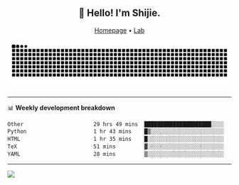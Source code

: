 <h2 align="center">👋 Hello! I'm Shijie.</h2>
<p align="center">
  <a href="https://xu-shi-jie.github.io"> Homepage</a> •
  <a href="https://onodalab.ees.hokudai.ac.jp"> Lab </a>
</p>

![Snake animation](https://github.com/xu-shi-jie/xu-shi-jie/blob/output/github-snake.svg)


-------

📊 **Weekly development breakdown**
<!--START_SECTION:waka-->

```txt
Other                      29 hrs 49 mins  █████████████████████░░░░   84.38 %
Python                     1 hr 43 mins    █▒░░░░░░░░░░░░░░░░░░░░░░░   04.87 %
HTML                       1 hr 35 mins    █░░░░░░░░░░░░░░░░░░░░░░░░   04.50 %
TeX                        51 mins         ▓░░░░░░░░░░░░░░░░░░░░░░░░   02.42 %
YAML                       28 mins         ▒░░░░░░░░░░░░░░░░░░░░░░░░   01.35 %
```

<!--END_SECTION:waka-->

-------
![](https://komarev.com/ghpvc/?username=xu-shi-jie&style=flat-square&color=blue) 
